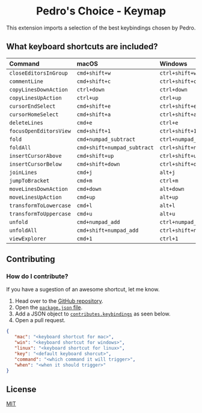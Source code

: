 <h1 align="center">
   Pedro's Choice - Keymap
</h1>

This extension imports a selection of the best keybindings chosen by Pedro.

## What keyboard shortcuts are included?


| Command | macOS | Windows | Linux |
| :------ | :---- | :------ | :---- |
| `closeEditorsInGroup` | `cmd+shift+w` | `ctrl+shift+w` | `ctrl+shift+w` |
| `commentLine` | `cmd+shift+c` | `ctrl+shift+c` | `ctrl+shift+c` |
| `copyLinesDownAction` | `ctrl+down` | `ctrl+down` | `ctrl+down` |
| `copyLinesUpAction` | `ctrl+up` | `ctrl+up` | `ctrl+up` |
| `cursorEndSelect` | `cmd+shift+e` | `ctrl+shift+e` | `ctrl+shift+e` |
| `cursorHomeSelect` | `cmd+shift+a` | `ctrl+shift+a` | `ctrl+shift+a` |
| `deleteLines` | `cmd+e` | `ctrl+e` | `ctrl+e` |
| `focusOpenEditorsView` | `cmd+shift+1` | `ctrl+shift+1` | `ctrl+shift+1` |
| `fold` | `cmd+numpad_subtract   ` | `ctrl+numpad_subtract` | `ctrl+numpad_subtract` |
| `foldAll` | `cmd+shift+numpad_subtract   ` | `ctrl+shift+numpad_subtract` | `ctrl+shift+numpad_subtract` |
| `insertCursorAbove` | `cmd+shift+up` | `ctrl+shift+up  ` | `ctrl+shift+up ` |
| `insertCursorBelow` | `cmd+shift+down` | `ctrl+shift+down` | `ctrl+shift+up` |
| `joinLines` | `cmd+j` | `alt+j` | `alt+j` |
| `jumpToBracket` | `cmd+m` | `ctrl+m` | `ctrl+m` |
| `moveLinesDownAction` | `cmd+down` | `alt+down` | `alt+down` |
| `moveLinesUpAction` | `cmd+up` | `alt+up` | `alt+up` |
| `transformToLowercase` | `cmd+l` | `alt+l` | `alt+l` |
| `transformToUppercase` | `cmd+u` | `alt+u` | `alt+u` |
| `unfold` | `cmd+numpad_add ` | `ctrl+numpad_add ` | `ctrl+numpad_add ` |
| `unfoldAll` | `cmd+shift+numpad_add ` | `ctrl+shift+numpad_add ` | `ctrl+shift+numpad_add ` |
| `viewExplorer` | `cmd+1` | `ctrl+1` | `ctrl+1` |



## Contributing
### How do I contribute?

If you have a sugestion of an awesome shortcut, let me know.

1. Head over to the [GitHub repository](https://github.com/pedrozocatelli/pedros-choice-vscode-keybindings). 
2. Open the [`package.json` file](https://github.com/pedrozocatelli/pedros-choice-vscode-keybindings/blob/master/package.json). 
3. Add a JSON object to [`contributes.keybindings`](https://github.com/pedrozocatelli/pedros-choice-vscode-keybindings/blob/master/package.json#L199) as seen below. 
4. Open a pull request. 

```json
{
   "mac": "<keyboard shortcut for mac>",
   "win": "<keyboard shortcut for windows>",
   "linux": "<keyboard shortcut for linux>",
   "key": "<default keyboard shorcut>",
   "command": "<which command it will trigger>",
   "when": "<when it should trigger>"
}
```

## License
[MIT](LICENSE.md)